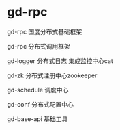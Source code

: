 # gd-rpc
gd-rpc 国度分布式基础框架

gd-rpc 分布式调用框架

gd-logger 分布式日志 集成监控中心cat

gd-zk 分布式注册中心zookeeper

gd-schedule 调度中心

gd-conf 分布式配置中心

gd-base-api 基础工具
